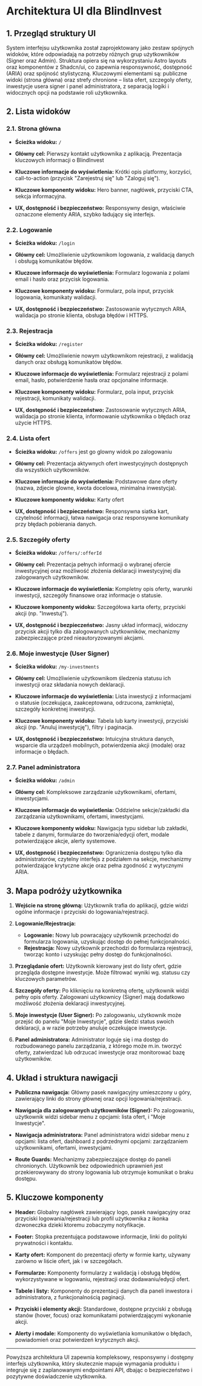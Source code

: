 # Architektura UI dla BlindInvest

## 1. Przegląd struktury UI

System interfejsu użytkownika został zaprojektowany jako zestaw spójnych widoków, które odpowiadają na potrzeby różnych grup użytkowników (Signer oraz Admin). Struktura opiera się na wykorzystaniu Astro layouts oraz komponentów z Shadcn/ui, co zapewnia responsywność, dostępność (ARIA) oraz spójność stylistyczną. Kluczowymi elementami są: publiczne widoki (strona główna) oraz strefy chronione – lista ofert, szczegoly oferty, inwestycje usera signer i panel administratora, z separacją logiki i widocznych opcji na podstawie roli użytkownika.

## 2. Lista widoków

### 2.1. Strona główna

- **Ścieżka widoku:** `/`

- **Główny cel:** Pierwszy kontakt użytkownika z aplikacją. Prezentacja kluczowych informacji o BlindInvest

- **Kluczowe informacje do wyświetlenia:** Krótki opis platformy, korzyści, call-to-action (przycisk "Zarejestruj się" lub "Zaloguj się").

- **Kluczowe komponenty widoku:** Hero banner, nagłówek, przyciski CTA, sekcja informacyjna.

- **UX, dostępność i bezpieczeństwo:** Responsywny design, właściwie oznaczone elementy ARIA, szybko ładujący się interfejs.

### 2.2. Logowanie

- **Ścieżka widoku:** `/login`

- **Główny cel:** Umożliwienie użytkownikom logowania, z walidacją danych i obsługą komunikatów błędów.

- **Kluczowe informacje do wyświetlenia:** Formularz logowania z polami email i hasło oraz przycisk logowania.

- **Kluczowe komponenty widoku:** Formularz, pola input, przycisk logowania, komunikaty walidacji.

- **UX, dostępność i bezpieczeństwo:** Zastosowanie wytycznych ARIA, walidacja po stronie klienta, obsługa błędów i HTTPS.

### 2.3. Rejestracja

- **Ścieżka widoku:** `/register`

- **Główny cel:** Umożliwienie nowym użytkownikom rejestracji, z walidacją danych oraz obsługą komunikatów błędów.

- **Kluczowe informacje do wyświetlenia:** Formularz rejestracji z polami email, hasło, potwierdzenie hasła oraz opcjonalne informacje.

- **Kluczowe komponenty widoku:** Formularz, pola input, przycisk rejestracji, komunikaty walidacji.

- **UX, dostępność i bezpieczeństwo:** Zastosowanie wytycznych ARIA, walidacja po stronie klienta, informowanie użytkownika o błędach oraz użycie HTTPS.

### 2.4. Lista ofert

- **Ścieżka widoku:** `/offers` jest go glowny widok po zalogowaniu

- **Główny cel:** Prezentacja aktywnych ofert inwestycyjnych dostępnych dla wszystkich użytkowników.

- **Kluczowe informacje do wyświetlenia:** Podstawowe dane oferty (nazwa, zdjecie glowne, kwota docelowa, minimalna inwestycja).

- **Kluczowe komponenty widoku:** Karty ofert

- **UX, dostępność i bezpieczeństwo:** Responsywna siatka kart, czytelność informacji, łatwa nawigacja oraz responsywne komunikaty przy błędach pobierania danych.

### 2.5. Szczegóły oferty

- **Ścieżka widoku:** `/offers/:offerId`

- **Główny cel:** Prezentacja pełnych informacji o wybranej ofercie inwestycyjnej oraz możliwość złożenia deklaracji inwestycyjnej dla zalogowanych użytkowników.

- **Kluczowe informacje do wyświetlenia:** Kompletny opis oferty, warunki inwestycji, szczegóły finansowe oraz informacje o statusie.

- **Kluczowe komponenty widoku:** Szczegółowa karta oferty, przyciski akcji (np. "Inwestuj").

- **UX, dostępność i bezpieczeństwo:** Jasny układ informacji, widoczny przycisk akcji tylko dla zalogowanych użytkowników, mechanizmy zabezpieczające przed nieautoryzowanymi akcjami.

### 2.6. Moje inwestycje (User Signer)

- **Ścieżka widoku:** `/my-investments`

- **Główny cel:** Umożliwienie użytkownikom śledzenia statusu ich inwestycji oraz składania nowych deklaracji.

- **Kluczowe informacje do wyświetlenia:** Lista inwestycji z informacjami o statusie (oczekująca, zaakceptowana, odrzucona, zamknięta), szczegóły konkretnej inwestycji.

- **Kluczowe komponenty widoku:** Tabela lub karty inwestycji, przyciski akcji (np. "Anuluj inwestycję"), filtry i paginacja.

- **UX, dostępność i bezpieczeństwo:** Intuicyjna struktura danych, wsparcie dla urządzeń mobilnych, potwierdzenia akcji (modale) oraz informacje o błędach.

### 2.7. Panel administratora

- **Ścieżka widoku:** `/admin`

- **Główny cel:** Kompleksowe zarządzanie użytkownikami, ofertami, inwestycjami.

- **Kluczowe informacje do wyświetlenia:** Oddzielne sekcje/zakładki dla zarządzania użytkownikami, ofertami, inwestycjami.

- **Kluczowe komponenty widoku:** Nawigacja typu sidebar lub zakładki, tabele z danymi, formularze do tworzenia/edycji ofert, modale potwierdzające akcje, alerty systemowe.

- **UX, dostępność i bezpieczeństwo:** Ograniczenia dostępu tylko dla administratorów, czytelny interfejs z podziałem na sekcje, mechanizmy potwierdzające krytyczne akcje oraz pełna zgodność z wytycznymi ARIA.

## 3. Mapa podróży użytkownika

1. **Wejście na stronę główną:** Użytkownik trafia do aplikacji, gdzie widzi ogólne informacje i przyciski do logowania/rejestracji.

2. **Logowanie/Rejestracja:**
   - **Logowanie:** Nowy lub powracający użytkownik przechodzi do formularza logowania, uzyskując dostęp do pełnej funkcjonalności.
   - **Rejestracja:** Nowy użytkownik przechodzi do formularza rejestracji, tworząc konto i uzyskując pełny dostęp do funkcjonalności.

3. **Przeglądanie ofert:** Użytkownik kierowany jest do listy ofert, gdzie przegląda dostępne inwestycje. Może filtrować wyniki wg. statusu czy kluczowych parametrów.

4. **Szczegóły oferty:** Po kliknięciu na konkretną ofertę, użytkownik widzi pełny opis oferty. Zalogowani użytkownicy (Signer) mają dodatkowo możliwość złożenia deklaracji inwestycyjnej.

5. **Moje inwestycje (User Signer):** Po zalogowaniu, użytkownik może przejść do panelu "Moje Inwestycje", gdzie śledzi status swoich deklaracji, a w razie potrzeby anuluje oczekujące inwestycje.

6. **Panel administratora:** Administrator loguje się i ma dostęp do rozbudowanego panelu zarządzania, z którego może m.in. tworzyć oferty, zatwierdzać lub odrzucać inwestycje oraz monitorować bazę użytkowników.

## 4. Układ i struktura nawigacji

- **Publiczna nawigacja:** Główny pasek nawigacyjny umieszczony u góry, zawierający linki do strony głównej oraz opcji logowania/rejestracji.

- **Nawigacja dla zalogowanych użytkowników (Signer):** Po zalogowaniu, użytkownik widzi sidebar menu z opcjami: lista ofert, i "Moje Inwestycje".

- **Nawigacja administratora:** Panel administratora widzi sidebar menu z opcjami: lista ofert, dashboard z podrzednymi opcjami: zarządzaniem użytkownikami, ofertami, inwestycjami.

- **Route Guards:** Mechanizmy zabezpieczające dostęp do paneli chronionych. Użytkownik bez odpowiednich uprawnień jest przekierowywany do strony logowania lub otrzymuje komunikat o braku dostępu.

## 5. Kluczowe komponenty

- **Header:** Globalny nagłówek zawierający logo, pasek nawigacyjny oraz przyciski logowania/rejestracji lub profil użytkownika z ikonka dzwoneczka dzieki ktoremu zobaczymy notyfikacje.

- **Footer:** Stopka prezentująca podstawowe informacje, linki do polityki prywatności i kontaktu.

- **Karty ofert:** Komponent do prezentacji oferty w formie karty, używany zarówno w liście ofert, jak i w szczegółach.

- **Formularze:** Komponenty formularzy z walidacją i obsługą błędów, wykorzystywane w logowaniu, rejestracji oraz dodawaniu/edycji ofert.

- **Tabele i listy:** Komponenty do prezentacji danych dla paneli inwestora i administratora, z funkcjonalnością paginacji.

- **Przyciski i elementy akcji:** Standardowe, dostępne przyciski z obsługą stanów (hover, focus) oraz komunikatami potwierdzającymi wykonanie akcji.

- **Alerty i modale:** Komponenty do wyświetlania komunikatów o błędach, powiadomień oraz potwierdzeń krytycznych akcji.

---

Powyższa architektura UI zapewnia kompleksowy, responsywny i dostępny interfejs użytkownika, który skutecznie mapuje wymagania produktu i integruje się z zaplanowanymi endpointami API, dbając o bezpieczeństwo i pozytywne doświadczenie użytkownika.
